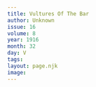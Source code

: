 ```yaml
---
title: Vultures Of The Bar
author: Unknown
issue: 16
volume: 8
year: 1916
month: 32
day: V
tags:
layout: page.njk
image:
---
```





